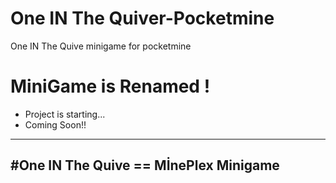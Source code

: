 # One IN The Quiver-Pocketmine
One IN The Quive minigame for pocketmine
 
# MiniGame is Renamed !
- Project is starting...
- Coming Soon!!
---------------------------------------------
  #One IN The Quive == MİnePlex Minigame
---------------------------------------------
